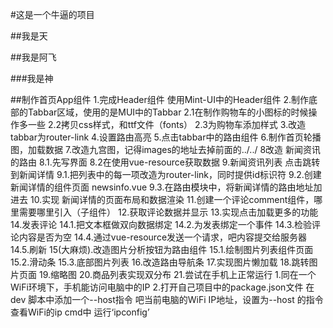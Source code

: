 #这是一个牛逼的项目

##我是天

##我是阿飞

###我是神

##制作首页App组件
1.完成Header组件 使用Mint-UI中的Header组件
2.制作底部的Tabbar区域，使用的是MUI中的Tabbar
    2.1在制作购物车的小图标的时候操作多一些
    2.2拷贝css样式，和ttf文件（fonts）
    2.3为购物车添加样式
3.改造tabbar为router-link
4.设置路由高亮
5.点击tabbar中的路由组件
6.制作首页轮播图，加载数据
7.改造九宫图，记得images的地址去掉前面的../../
8改造 新闻资讯的路由 
    8.1.先写界面
    8.2在使用vue-resource获取数据
9.新闻资讯列表 点击跳转到新闻详情
    9.1.把列表中的每一项改造为router-link，同时提供id标识符
    9.2.创建新闻详情的组件页面 newsinfo.vue
    9.3.在路由模块中，将新闻详情的路由地址加进去
10.实现 新闻详情的页面布局和数据渲染
11.创建一个评论comment组件，哪里需要哪里引入（子组件）
12.获取评论数据并显示
13.实现点击加载更多的功能
14.发表评论
    14.1.把文本框做双向数据绑定
    14.2.为发表绑定一个事件
    14.3.检验评论内容是否为空
    14.4.通过vue-resource发送一个请求，吧内容提交给服务器
    14.5.刷新
15(大麻烦).改造图片分析按钮为路由组件
    15.1.绘制图片列表组件页面
    15.2.滑动条
    15.3.底部图片列表
16.改造路由导航条
17.实现图片懒加载
18.跳转图片页面
19.缩略图
20.商品列表实现双分布
21.尝试在手机上正常运行
    1.同在一个WiFi环境下，手机能访问电脑中的IP
    2.打开自己项目中的package.json文件 在dev 脚本中添加一个--host指令
    吧当前电脑的WiFi IP地址，设置为--host 的指令
    查看WiFi的ip  cmd中 运行‘ipconfig’